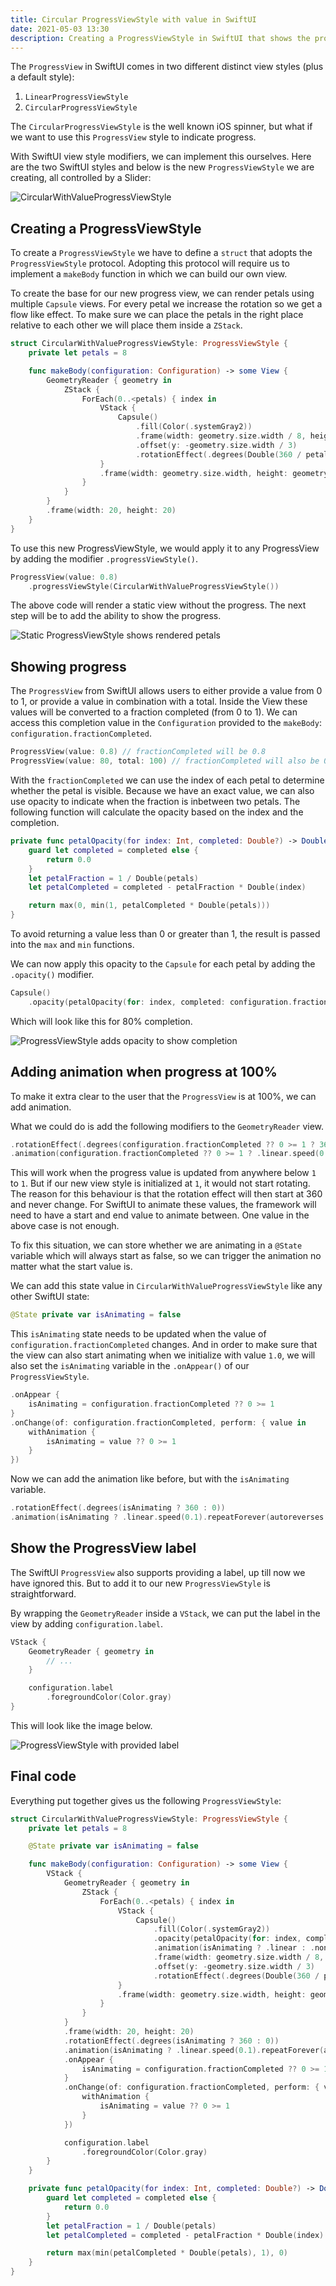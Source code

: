 ```yaml
---
title: Circular ProgressViewStyle with value in SwiftUI
date: 2021-05-03 13:30
description: Creating a ProgressViewStyle in SwiftUI that shows the progress based on the provided value
---
```


The `ProgressView` in SwiftUI comes in two different distinct view styles (plus a default style):

1. `LinearProgressViewStyle`
2. `CircularProgressViewStyle`

The `CircularProgressViewStyle` is the well known iOS spinner, but what if we want to use this `ProgressView` style to indicate progress.

With SwiftUI view style modifiers, we can implement this ourselves. Here are the two SwiftUI styles and below is the new `ProgressViewStyle` we are creating, all controlled by a Slider:

![CircularWithValueProgressViewStyle](/images/2021-05-03/circular-with-value-progress.gif)

## Creating a ProgressViewStyle

To create a `ProgressViewStyle` we have to define a `struct` that adopts the `ProgressViewStyle` protocol. Adopting this protocol will require us to implement a `makeBody` function in which we can build our own view.

To create the base for our new progress view, we can render petals using multiple `Capsule` views. For every petal we increase the rotation so we get a flow like effect. To make sure we can place the petals in the right place relative to each other we will place them inside a `ZStack`.

```swift
struct CircularWithValueProgressViewStyle: ProgressViewStyle {
    private let petals = 8

    func makeBody(configuration: Configuration) -> some View {
        GeometryReader { geometry in
            ZStack {
                ForEach(0..<petals) { index in
                    VStack {
                        Capsule()
                            .fill(Color(.systemGray2))
                            .frame(width: geometry.size.width / 8, height: geometry.size.height / 3)
                            .offset(y: -geometry.size.width / 3)
                            .rotationEffect(.degrees(Double(360 / petals * index)))
                    }
                    .frame(width: geometry.size.width, height: geometry.size.height)
                }
            }
        }
        .frame(width: 20, height: 20)
    }
}
```

To use this new ProgressViewStyle, we would apply it to any ProgressView by adding the modifier `.progressViewStyle()`.

```swift
ProgressView(value: 0.8)
    .progressViewStyle(CircularWithValueProgressViewStyle())
```

The above code will render a static view without the progress. The next step will be to add the ability to show the progress.

![Static ProgressViewStyle shows rendered petals](/images/2021-05-03/circular-with-value-progress-static.png)

## Showing progress

The `ProgressView` from SwiftUI allows users to either provide a value from 0 to 1, or provide a value in combination with a total. Inside the View these values will be converted to a fraction completed (from 0 to 1). We can access this completion value in the `Configuration` provided to the `makeBody`: `configuration.fractionCompleted`.

```swift
ProgressView(value: 0.8) // fractionCompleted will be 0.8
ProgressView(value: 80, total: 100) // fractionCompleted will also be 0.8
```

With the `fractionCompleted` we can use the index of each petal to determine whether the petal is visible. Because we have an exact value, we can also use opacity to indicate when the fraction is inbetween two petals. The following function will calculate the opacity based on the index and the completion.

```swift
private func petalOpacity(for index: Int, completed: Double?) -> Double {
    guard let completed = completed else {
        return 0.0
    }
    let petalFraction = 1 / Double(petals)
    let petalCompleted = completed - petalFraction * Double(index)

    return max(0, min(1, petalCompleted * Double(petals)))
}
```

To avoid returning a value less than 0 or greater than 1, the result is passed into the `max` and `min` functions.

We can now apply this opacity to the `Capsule` for each petal by adding the `.opacity()` modifier.

```swift
Capsule()
    .opacity(petalOpacity(for: index, completed: configuration.fractionCompleted))
```

Which will look like this for 80% completion.

![ProgressViewStyle adds opacity to show completion](/images/2021-05-03/circular-with-value-progress-opacity.png)

## Adding animation when progress at 100%

To make it extra clear to the user that the `ProgressView` is at 100%, we can add animation.

What we could do is add the following modifiers to the `GeometryReader` view.

```swift
.rotationEffect(.degrees(configuration.fractionCompleted ?? 0 >= 1 ? 360 : 0))
.animation(configuration.fractionCompleted ?? 0 >= 1 ? .linear.speed(0.1).repeatForever(autoreverses: false) : .linear)
```

This will work when the progress value is updated from anywhere below `1` to `1`. But if our new view style is initialized at `1`, it would not start rotating. The reason for this behaviour is that the rotation effect will then start at 360 and never change. For SwiftUI to animate these values, the framework will need to have a start and end value to animate between. One value in the above case is not enough.

To fix this situation, we can store whether we are animating in a `@State` variable which will always start as false, so we can trigger the animation no matter what the start value is.

We can add this state value in `CircularWithValueProgressViewStyle` like any other SwiftUI state:

```swift
@State private var isAnimating = false
```

This `isAnimating` state needs to be updated when the value of `configuration.fractionCompleted` changes. And in order to make sure that the view can also start animating when we initialize with value `1.0`, we will also set the `isAnimating` variable in the `.onAppear()` of our `ProgressViewStyle`.

```swift
.onAppear {
    isAnimating = configuration.fractionCompleted ?? 0 >= 1
}
.onChange(of: configuration.fractionCompleted, perform: { value in
    withAnimation {
        isAnimating = value ?? 0 >= 1
    }
})
```

Now we can add the animation like before, but with the `isAnimating` variable.

```swift
.rotationEffect(.degrees(isAnimating ? 360 : 0))
.animation(isAnimating ? .linear.speed(0.1).repeatForever(autoreverses: false) : .linear)
```

## Show the ProgressView label

The SwiftUI `ProgressView` also supports providing a label, up till now we have ignored this. But to add it to our new `ProgressViewStyle` is straightforward.

By wrapping the `GeometryReader` inside a `VStack`, we can put the label in the view by adding `configuration.label`.

```swift
VStack {
    GeometryReader { geometry in
        // ...
    }

    configuration.label
        .foregroundColor(Color.gray)
}
```

This will look like the image below.

![ProgressViewStyle with provided label](/images/2021-05-03/circular-with-value-progress-label.png)

## Final code

Everything put together gives us the following `ProgressViewStyle`:

```swift
struct CircularWithValueProgressViewStyle: ProgressViewStyle {
    private let petals = 8

    @State private var isAnimating = false

    func makeBody(configuration: Configuration) -> some View {
        VStack {
            GeometryReader { geometry in
                ZStack {
                    ForEach(0..<petals) { index in
                        VStack {
                            Capsule()
                                .fill(Color(.systemGray2))
                                .opacity(petalOpacity(for: index, completed: configuration.fractionCompleted))
                                .animation(isAnimating ? .linear : .none)
                                .frame(width: geometry.size.width / 8, height: geometry.size.height / 3)
                                .offset(y: -geometry.size.width / 3)
                                .rotationEffect(.degrees(Double(360 / petals * index)))
                        }
                        .frame(width: geometry.size.width, height: geometry.size.height)
                    }
                }
            }
            .frame(width: 20, height: 20)
            .rotationEffect(.degrees(isAnimating ? 360 : 0))
            .animation(isAnimating ? .linear.speed(0.1).repeatForever(autoreverses: false) : .linear)
            .onAppear {
                isAnimating = configuration.fractionCompleted ?? 0 >= 1
            }
            .onChange(of: configuration.fractionCompleted, perform: { value in
                withAnimation {
                    isAnimating = value ?? 0 >= 1
                }
            })

            configuration.label
                .foregroundColor(Color.gray)
        }
    }

    private func petalOpacity(for index: Int, completed: Double?) -> Double {
        guard let completed = completed else {
            return 0.0
        }
        let petalFraction = 1 / Double(petals)
        let petalCompleted = completed - petalFraction * Double(index)

        return max(min(petalCompleted * Double(petals), 1), 0)
    }
}
```
